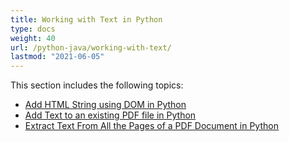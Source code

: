 ```yaml
---
title: Working with Text in Python
type: docs
weight: 40
url: /python-java/working-with-text/
lastmod: "2021-06-05"
---
```


This section includes the following topics:

- [Add HTML String using DOM in Python](/pdf/java/add-html-string-using-dom-in-python/)
- [Add Text to an existing PDF file in Python](/pdf/java/add-text-to-an-existing-pdf-file-in-python/)
- [Extract Text From All the Pages of a PDF Document in Python](/pdf/java/extract-text-from-all-the-pages-of-a-pdf-document-in-python/)
